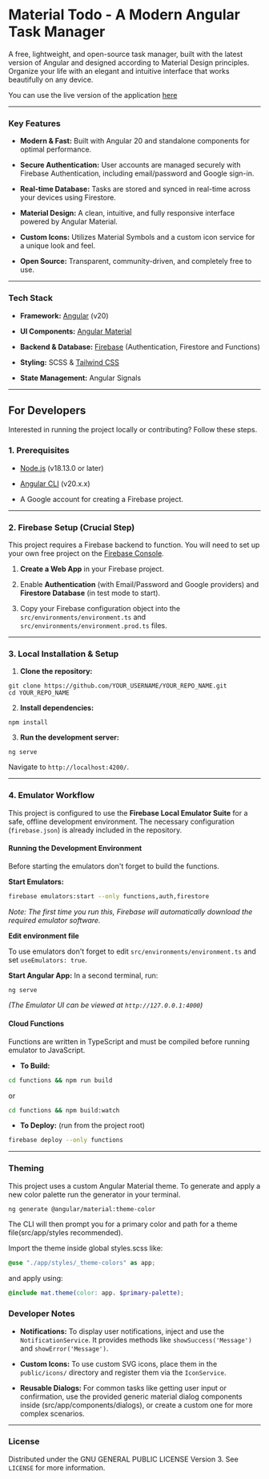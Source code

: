 # Material Todo - A Modern Angular Task Manager

A free, lightweight, and open-source task manager, built with the latest version of Angular and designed according to Material Design principles. Organize your life with an elegant and intuitive interface that works beautifully on any device.

You can use the live version of the application [here](https://to-note-angular-app.web.app)

---  

### Key Features

- **Modern & Fast:** Built with Angular 20 and standalone components for optimal performance.

- **Secure Authentication:** User accounts are managed securely with Firebase Authentication, including email/password and Google sign-in.

- **Real-time Database:** Tasks are stored and synced in real-time across your devices using Firestore.

- **Material Design:** A clean, intuitive, and fully responsive interface powered by Angular Material.

- **Custom Icons:** Utilizes Material Symbols and a custom icon service for a unique look and feel.

- **Open Source:** Transparent, community-driven, and completely free to use.

---  

### Tech Stack

- **Framework:** [Angular](https://angular.dev/ "null") (v20)

- **UI Components:** [Angular Material](https://material.angular.io/ "null")

- **Backend & Database:** [Firebase](https://firebase.google.com/ "null") (Authentication, Firestore and Functions)

- **Styling:** SCSS & [Tailwind CSS](https://tailwindcss.com/ "null")

- **State Management:** Angular Signals

---  

## For Developers

Interested in running the project locally or contributing? Follow these steps.

### 1. Prerequisites

- [Node.js](https://nodejs.org/ "null") (v18.13.0 or later)

- [Angular CLI](https://angular.dev/tools/cli "null") (v20.x.x)

- A Google account for creating a Firebase project.

---  

### 2. Firebase Setup (Crucial Step)

This project requires a Firebase backend to function. You will need to set up your own free project on the [Firebase Console](https://console.firebase.google.com/ "null").

1. **Create a Web App** in your Firebase project.

2. Enable **Authentication** (with Email/Password and Google providers) and **Firestore Database** (in test mode to start).

3. Copy your Firebase configuration object into the `src/environments/environment.ts` and `src/environments/environment.prod.ts` files.

---  

### 3. Local Installation & Setup

1. **Clone the repository:**

```  
git clone https://github.com/YOUR_USERNAME/YOUR_REPO_NAME.git  
cd YOUR_REPO_NAME  
```  

2. **Install dependencies:**

```  
npm install  
```  

3. **Run the development server:**

```  
ng serve  
```  

Navigate to `http://localhost:4200/`.
  
---  

### 4. Emulator Workflow

This project is configured to use the **Firebase Local Emulator Suite** for a safe, offline development environment. The necessary configuration (`firebase.json`) is already included in the repository.

#### Running the Development Environment

Before starting the emulators don't forget to build the functions.

**Start Emulators:**

```zsh
firebase emulators:start --only functions,auth,firestore
```

_Note: The first time you run this, Firebase will automatically download the required emulator software._

**Edit environment file**

To use emulators don't forget to edit
`src/environments/environment.ts`
and set `useEmulators: true`.

**Start Angular App:** In a second terminal, run:

```zsh
ng serve
```

_(The Emulator UI can be viewed at `http://127.0.0.1:4000`)_

#### **Cloud Functions**

Functions are written in TypeScript and must be compiled before running emulator to JavaScript.

- **To Build:**

```zsh
cd functions && npm run build 
```

or

```zsh
cd functions && npm build:watch
```

- **To Deploy:** (run from the project root)

```zsh
firebase deploy --only functions
```

---

### Theming

This project uses a custom Angular Material theme. To generate and apply a new color palette run the generator in your terminal.

```zsh
ng generate @angular/material:theme-color
```

The CLI will then prompt you for a primary color and path for a theme file(src/app/styles recommended).

Import the theme inside global styles.scss like:

```scss
@use "./app/styles/_theme-colors" as app;
```

and apply using:

```scss
@include mat.theme(color: app. $primary-palette);
```

### Developer Notes

- **Notifications:** To display user notifications, inject and use the `NotificationService`. It provides methods like `showSuccess('Message')` and `showError('Message')`.

- **Custom Icons:** To use custom SVG icons, place them in the `public/icons/` directory and register them via the `IconService`.

- **Reusable Dialogs:** For common tasks like getting user input or confirmation, use the provided generic material dialog components inside (src/app/components/dialogs), or create a custom one for more complex scenarios.

---  

### License

Distributed under the GNU GENERAL PUBLIC LICENSE Version 3. See `LICENSE` for more information.

